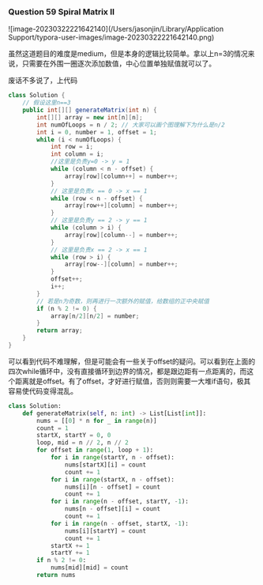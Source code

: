 ### Question 59 Spiral Matrix II

![image-20230322221642140](/Users/jasonjin/Library/Application Support/typora-user-images/image-20230322221642140.png)

虽然这道题目的难度是medium，但是本身的逻辑比较简单。拿以上n=3的情况来说，只需要在外围一圈逐次添加数值，中心位置单独赋值就可以了。

废话不多说了，上代码

```java
class Solution {
    // 假设这里n==3
    public int[][] generateMatrix(int n) {
        int[][] array = new int[n][n];
        int numOfLoops = n / 2; // 大家可以画个图理解下为什么是n/2
        int i = 0, number = 1, offset = 1;
        while (i < numOfLoops) {
            int row = i;
            int column = i;
            //这里是负责y=0 -> y = 1
            while (column < n - offset) {
                array[row][column++] = number++;  
            }
            // 这里是负责x == 0 -> x == 1
            while (row < n - offset) {
                array[row++][column] = number++;
            }
            // 这里是负责y == 2 -> y == 1
            while (column > i) {
                array[row][column--] = number++;
            }
            // 这里是负责x == 2 -> x == 1
            while (row > i) {
                array[row--][column] = number++;
            }
            offset++;
            i++;
        }
        // 若是n为奇数，则再进行一次额外的赋值，给数组的正中央赋值
        if (n % 2 != 0) {
            array[n/2][n/2] = number;
        }
        return array;
    }
}
```

可以看到代码不难理解，但是可能会有一些关于offset的疑问。可以看到在上面的四次while循环中，没有直接循环到边界的情况，都是跟边距有一点距离的，而这个距离就是offset。有了offset，才好进行赋值，否则则需要一大堆if语句，极其容易使代码变得混乱。



```python
class Solution:
    def generateMatrix(self, n: int) -> List[List[int]]:
        nums = [[0] * n for _ in range(n)]
        count = 1
        startX, startY = 0, 0
        loop, mid = n // 2, n // 2
        for offset in range(1, loop + 1):
            for i in range(startY, n - offset):
                nums[startX][i] = count
                count += 1
            for i in range(startX, n - offset):
                nums[i][n - offset] = count
                count += 1
            for i in range(n - offset, startY, -1):
                nums[n - offset][i] = count
                count += 1
            for i in range(n - offset, startX, -1):
                nums[i][startY] = count
                count += 1
            startX += 1
            startY += 1
        if n % 2 != 0:
            nums[mid][mid] = count
        return nums
```

